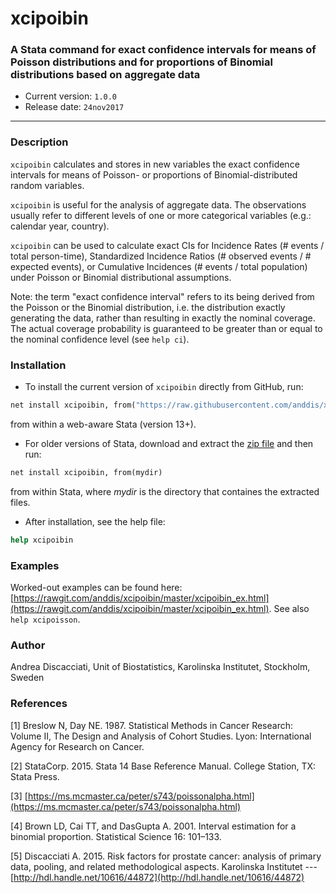 # xcipoibin
### A Stata command for exact confidence intervals for means of Poisson distributions and for proportions of Binomial distributions based on aggregate data

- Current version: `1.0.0` 
- Release date: `24nov2017`

---


### Description

`xcipoibin` calculates and stores in new variables the exact confidence intervals for means of Poisson- or proportions of Binomial-distributed random variables.

`xcipoibin` is useful for the analysis of aggregate data. The observations usually refer to different levels of one or more categorical variables (e.g.: calendar year, country).

`xcipoibin` can be used to calculate exact CIs for Incidence Rates (# events / total person-time), Standardized Incidence Ratios (# observed events / # expected events), or Cumulative Incidences (# events / total population) under Poisson or Binomial distributional assumptions.

Note: the term "exact confidence interval" refers to its being derived from the Poisson or the Binomial distribution, i.e. the distribution exactly generating the data, rather than resulting in exactly the nominal coverage. The actual coverage probability is guaranteed to be greater than or equal to the nominal confidence level (see `help ci`).


### Installation

- To install the current version of `xcipoibin` directly from GitHub, run:
```Stata
net install xcipoibin, from("https://raw.githubusercontent.com/anddis/xcipoibin/master/")
```
from within a web-aware Stata (version 13+).

- For older versions of Stata, download and extract the [zip file](https://github.com/anddis/xcipoibin/archive/master.zip) and then run:
```Stata
net install xcipoibin, from(mydir)
```
from within Stata, where *mydir* is the directory that containes the extracted files.

- After installation, see the help file:
```Stata
help xcipoibin
```

### Examples

Worked-out examples can be found here: [https://rawgit.com/anddis/xcipoibin/master/xcipoibin_ex.html](https://rawgit.com/anddis/xcipoibin/master/xcipoibin_ex.html). See also `help xcipoisson`.

### Author

Andrea Discacciati, Unit of Biostatistics, Karolinska Institutet, Stockholm, Sweden


### References

[1] Breslow N, Day NE. 1987. Statistical Methods in Cancer Research: Volume II, The Design and Analysis of Cohort Studies. Lyon: International Agency for Research on Cancer.

[2] StataCorp. 2015. Stata 14 Base Reference Manual. College Station, TX: Stata Press.

[3] [https://ms.mcmaster.ca/peter/s743/poissonalpha.html](https://ms.mcmaster.ca/peter/s743/poissonalpha.html)

[4] Brown LD, Cai TT, and DasGupta A. 2001. Interval estimation for a binomial proportion. Statistical Science 16: 101–133.

[5] Discacciati A. 2015. Risk factors for prostate cancer: analysis of primary data, pooling, and related methodological aspects. Karolinska Institutet --- [http://hdl.handle.net/10616/44872](http://hdl.handle.net/10616/44872)
